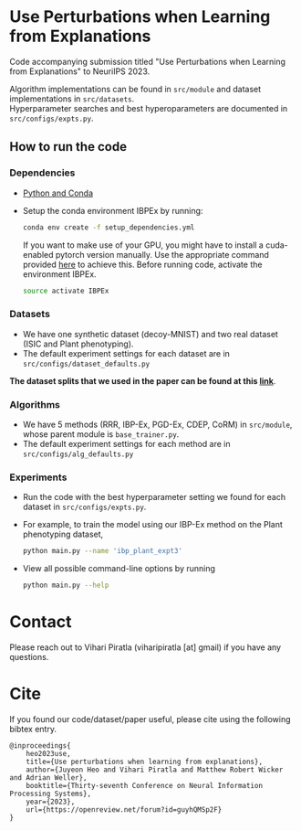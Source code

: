 # Use Perturbations when Learning from Explanations

Code accompanying submission titled "Use Perturbations when Learning from Explanations" to NeuriIPS 2023. 

Algorithm implementations can be found in `src/module` and dataset implementations in `src/datasets`.   
Hyperparameter searches and best hyperoparameters are documented in `src/configs/expts.py`.

## How to run the code

### Dependencies

- [Python and Conda](https://www.anaconda.com/)
- Setup the conda environment IBPEx by running:

    ```bash
    conda env create -f setup_dependencies.yml
    ```
  If you want to make use of your GPU, you might have to install a cuda-enabled pytorch version manually. Use the appropriate command provided [here](https://pytorch.org/) to achieve this.
  Before running code, activate the environment IBPEx.

    ```bash
    source activate IBPEx
    ```

### Datasets

- We have one synthetic dataset (decoy-MNIST) and two real dataset (ISIC and Plant phenotyping).
- The default experiment settings for each dataset are in `src/configs/dataset_defaults.py`

**The dataset splits that we used in the paper can be found at this [link](https://1drv.ms/f/c/361ed53576f381ed/Ep8nnnUiFvhLjyD3PcquNy8BkjqJ2Ej1ZmnA4WPJTZrZxA?e=vzHzg7)**. 


### Algorithms

- We have 5 methods (RRR, IBP-Ex, PGD-Ex, CDEP, CoRM) in `src/module`, whose parent module is `base_trainer.py`.
- The default experiment settings for each method are in `src/configs/alg_defaults.py`

### Experiments

- Run the code with the best hyperparameter setting we found for each dataset in `src/configs/expts.py`.
- For example, to train the model using our IBP-Ex method on the Plant phenotyping dataset,

    ``` bash
    python main.py --name 'ibp_plant_expt3'
    ```

- View all possible command-line options by running

    ``` bash
    python main.py --help
    ```    

# Contact
Please reach out to Vihari Piratla (viharipiratla [at] gmail) if you have any questions.

# Cite
If you found our code/dataset/paper useful, please cite using the following bibtex entry.

```
@inproceedings{
    heo2023use,
    title={Use perturbations when learning from explanations},
    author={Juyeon Heo and Vihari Piratla and Matthew Robert Wicker and Adrian Weller},
    booktitle={Thirty-seventh Conference on Neural Information Processing Systems},
    year={2023},
    url={https://openreview.net/forum?id=guyhQMSp2F}
}
```